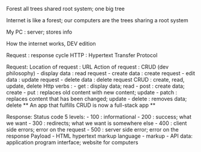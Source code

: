 Forest
    all trees shared root system; one big tree

Internet is like a forest; our computers are the trees sharing a root system

My PC : server; stores info

How the internet works, DEV edition

Request : response cycle
    HTTP : Hypertext Transfer Protocol

Request:
    Location of request : URL
    Action of request : CRUD (dev philosophy)
        - display data : read request
        - create data : create request
        - edit data : update request
        - delete data : delete request
    CRUD : create, read, update, delete
    Http verbs : 
        - get : display data; read
        - post : create data; create
        - put : replaces old content with new content; update
        - patch : replaces content that has been changed; update
        - delete : removes data; delete
** An app that fulfills CRUD is now a full-stack app **

Response:
    Status code
        5 levels:
        - 100 : informational
        - 200 : success; what we want
        - 300 : redirects; what we want is somewhere else
        - 400 : client side errors; error on the request
        - 500 : server side error; error on the response
    Payload
        - HTML hypertext markup language
            - markup
            - API data: application program interface; website for computers

